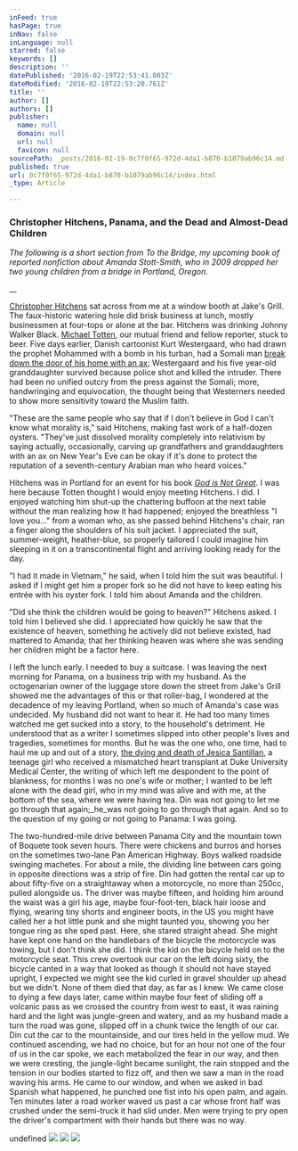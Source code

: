 ```yaml
---
inFeed: true
hasPage: true
inNav: false
inLanguage: null
starred: false
keywords: []
description: ''
datePublished: '2016-02-19T22:53:41.003Z'
dateModified: '2016-02-19T22:53:20.761Z'
title: ''
author: []
authors: []
publisher:
  name: null
  domain: null
  url: null
  favicon: null
sourcePath: _posts/2016-02-19-0c7f0f65-972d-4da1-b870-b1079ab96c14.md
published: true
url: 0c7f0f65-972d-4da1-b870-b1079ab96c14/index.html
_type: Article

---
```

### Christopher Hitchens, Panama, and the Dead and Almost-Dead Children

_The following is a short section from To the Bridge, my upcoming book of reported nonfiction about Amanda Stott-Smith, who in 2009 dropped her two young children from a bridge in Portland, Oregon._

__

[Christopher Hitchens][0] sat across from me at a window booth at Jake's Grill. The faux-historic watering hole did brisk business at lunch, mostly businessmen at four-tops or alone at the bar. Hitchens was drinking Johnny Walker Black. [Michael Totten][1], our mutual friend and fellow reporter, stuck to beer. Five days earlier, Danish cartoonist Kurt Westergaard, who had drawn the prophet Mohammed with a bomb in his turban, had a Somali man [break down the door of his home with an ax][2]; Westergaard and his five year-old granddaughter survived because police shot and killed the intruder. There had been no unified outcry from the press against the Somali; more, handwringing and equivocation, the thought being that Westerners needed to show more sensitivity toward the Muslim faith.

"These are the same people who say that if I don't believe in God I can't know what morality is," said Hitchens, making fast work of a half-dozen oysters. "They've just dissolved morality completely into relativism by saying actually, occasionally, carving up grandfathers and granddaughters with an ax on New Year's Eve can be okay if it's done to protect the reputation of a seventh-century Arabian man who heard voices."

Hitchens was in Portland for an event for his book [_God is Not Great_][3]. I was here because Totten thought I would enjoy meeting Hitchens. I did. I enjoyed watching him shut-up the chattering buffoon at the next table without the man realizing how it had happened; enjoyed the breathless "I love you..." from a woman who, as she passed behind Hitchens's chair, ran a finger along the shoulders of his suit jacket. I appreciated the suit, summer-weight, heather-blue, so properly tailored I could imagine him sleeping in it on a transcontinental flight and arriving looking ready for the day.

"I had it made in Vietnam," he said, when I told him the suit was beautiful. I asked if I might get him a proper fork so he did not have to keep eating his entrée with his oyster fork. I told him about Amanda and the children.

"Did she think the children would be going to heaven?" Hitchens asked. I told him I believed she did. I appreciated how quickly he saw that the existence of heaven, something he actively did not believe existed, had mattered to Amanda; that her thinking heaven was where she was sending her children might be a factor here.

I left the lunch early. I needed to buy a suitcase. I was leaving the next morning for Panama, on a business trip with my husband. As the octogenarian owner of the luggage store down the street from Jake's Grill showed me the advantages of this or that roller-bag, I wondered at the decadence of my leaving Portland, when so much of Amanda's case was undecided. My husband did not want to hear it. He had too many times watched me get sucked into a story, to the household's detriment. He understood that as a writer I sometimes slipped into other people's lives and tragedies, sometimes for months. But he was the one who, one time, had to haul me up and out of a story, [the dying and death of Jesica Santillan][4], a teenage girl who received a mismatched heart transplant at Duke University Medical Center, the writing of which left me despondent to the point of blankness, for months I was no one's wife or mother; I wanted to be left alone with the dead girl, who in my mind was alive and with me, at the bottom of the sea, where we were having tea. Din was not going to let me go through that again;_he_was not going to go through that again. And so to the question of my going or not going to Panama: I was going.

The two-hundred-mile drive between Panama City and the mountain town of Boquete took seven hours. There were chickens and burros and horses on the sometimes two-lane Pan American Highway. Boys walked roadside swinging machetes. For about a mile, the dividing line between cars going in opposite directions was a strip of fire. Din had gotten the rental car up to about fifty-five on a straightaway when a motorcycle, no more than 250cc, pulled alongside us. The driver was maybe fifteen, and holding him around the waist was a girl his age, maybe four-foot-ten, black hair loose and flying, wearing tiny shorts and engineer boots, in the US you might have called her a hot little punk and she might taunted you, showing you her tongue ring as she sped past. Here, she stared straight ahead. She might have kept one hand on the handlebars of the bicycle the motorcycle was towing, but I don't think she did. I think the kid on the bicycle held on to the motorcycle seat. This crew overtook our car on the left doing sixty, the bicycle canted in a way that looked as though it should not have stayed upright, I expected we might see the kid curled in gravel shoulder up ahead but we didn't. None of them died that day, as far as I knew. We came close to dying a few days later, came within maybe four feet of sliding off a volcanic pass as we crossed the country from west to east, it was raining hard and the light was jungle-green and watery, and as my husband made a turn the road was gone, slipped off in a chunk twice the length of our car. Din cut the car to the mountainside, and our tires held in the yellow mud. We continued ascending, we had no choice, but for an hour not one of the four of us in the car spoke, we each metabolized the fear in our way, and then we were cresting, the jungle-light became sunlight, the rain stopped and the tension in our bodies started to fizz off, and then we saw a man in the road waving his arms. He came to our window, and when we asked in bad Spanish what happened, he punched one fist into his open palm, and again. Ten minutes later a road worker waved us past a car whose front half was crushed under the semi-truck it had slid under. Men were trying to pry open the driver's compartment with their hands but there was no way.

undefined
![](https://the-grid-user-content.s3-us-west-2.amazonaws.com/1615599e-6082-452d-9e95-468b46b4e43b.png)
![](https://the-grid-user-content.s3-us-west-2.amazonaws.com/07e4a5a8-5178-47f4-8a8d-0f88a3a7b42a.png)
![](https://the-grid-user-content.s3-us-west-2.amazonaws.com/ad6fcbb5-2248-4c38-82e9-5cb336d1ccf1.png)

[0]: https://www.youtube.com/watch?v=5sEcBzxoMB8
[1]: http://www.worldaffairsjournal.org/blogs/michael-j-totten
[2]: http://www.theguardian.com/world/2010/jan/04/danish-cartoonist-axe-attack
[3]: http://www.amazon.com/gp/product/B00287KD4Q/ref=dp-kindle-redirect?ie=UTF8&btkr=1
[4]: http://www.laweekly.com/news/griefs-gravity-2137787